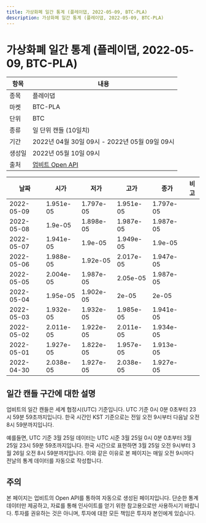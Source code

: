 ```yaml
---
title: 가상화폐 일간 통계 (플레이댑, 2022-05-09, BTC-PLA)
description: 가상화폐 일간 통계 (플레이댑, 2022-05-09, BTC-PLA)
---
```



가상화폐 일간 통계 (플레이댑, 2022-05-09, BTC-PLA)
===

|항목|내용|
|--|--|
|종목|플레이댑|
|마켓|BTC-PLA|
|단위|BTC|
|종류|일 단위 캔들 (10일치)|
|기간|2022년 04월 30일 09시 - 2022년 05월 09일 09시|
|생성일|2022년 05월 10일 09시|
|출처|[업비트 Open API](https://docs.upbit.com)|


|날짜|시가|저가|고가|종가|비고|
|--|--|--|--|--|--|
|2022-05-09|1.951e-05|1.797e-05|1.951e-05|1.797e-05|    |
|2022-05-08|1.9e-05|1.898e-05|1.987e-05|1.987e-05|    |
|2022-05-07|1.941e-05|1.9e-05|1.949e-05|1.9e-05|    |
|2022-05-06|1.988e-05|1.92e-05|2.017e-05|1.947e-05|    |
|2022-05-05|2.004e-05|1.987e-05|2.05e-05|1.987e-05|    |
|2022-05-04|1.95e-05|1.902e-05|2e-05|2e-05|    |
|2022-05-03|1.932e-05|1.932e-05|1.985e-05|1.941e-05|    |
|2022-05-02|2.011e-05|1.922e-05|2.011e-05|1.934e-05|    |
|2022-05-01|1.927e-05|1.822e-05|1.957e-05|1.913e-05|    |
|2022-04-30|2.038e-05|1.927e-05|2.038e-05|1.927e-05|    |


일간 캔들 구간에 대한 설명
---


업비트의 일간 캔들은 세계 협정시(UTC) 기준입니다. 
UTC 기준 0시 0분 0초부터 23시 59분 59초까지입니다. 
한국 시간인 KST 기준으로는 전일 오전 9시부터 다음날 오전 8시 59분까지입니다. 


예를들면, UTC 기준 3월 25일 데이터는 UTC 시준 3월 25일 0시 0분 0초부터 3월 25일 23시 59분 59초까지입니다. 
한국 시간으로 표현하면 3월 25일 오전 9시부터 3월 26일 오전 8시 59분까지입니다. 
이와 같은 이유로 본 페이지는 매일 오전 9시마다 전날의 통계 데이터를 자동으로 작성합니다. 


주의
---


본 페이지는 업비트의 Open API를 통하여 자동으로 생성된 페이지입니다. 
단순한 통계 데이터만 제공하고, 자료를 통해 인사이트를 얻기 위한 참고용으로만 사용하시기 바랍니다. 
투자를 권유하는 것은 아니며, 투자에 대한 모든 책임은 투자자 본인에게 있습니다. 
